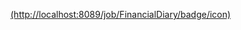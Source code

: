<!-- Protected Link -->
[(http://localhost:8089/job/FinancialDiary/badge/icon)](http://localhost:8089/job/FinancialDiary/)
